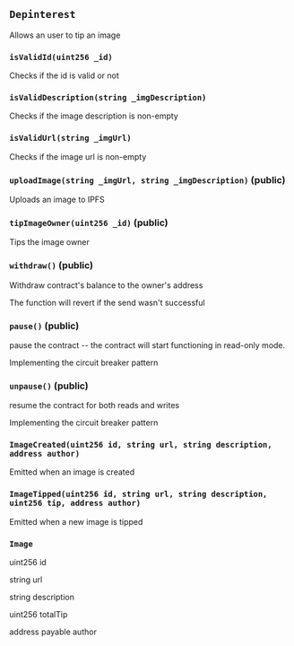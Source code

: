 ## `Depinterest`

Allows an user to tip an image



### `isValidId(uint256 _id)`

Checks if the id is valid or not



### `isValidDescription(string _imgDescription)`

Checks if the image description is non-empty



### `isValidUrl(string _imgUrl)`

Checks if the image url is non-empty




### `uploadImage(string _imgUrl, string _imgDescription)` (public)

Uploads an image to IPFS




### `tipImageOwner(uint256 _id)` (public)

Tips the image owner




### `withdraw()` (public)

Withdraw contract's balance to the owner's address


The function will revert if the send wasn't successful

### `pause()` (public)

pause the contract -- the contract will start functioning in read-only mode.


Implementing the circuit breaker pattern

### `unpause()` (public)

resume the contract for both reads and writes


Implementing the circuit breaker pattern


### `ImageCreated(uint256 id, string url, string description, address author)`

Emitted when an image is created




### `ImageTipped(uint256 id, string url, string description, uint256 tip, address author)`

Emitted when a new image is tipped





### `Image`


uint256 id


string url


string description


uint256 totalTip


address payable author



